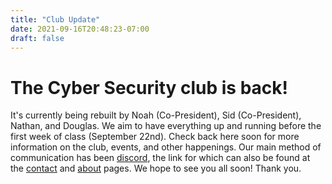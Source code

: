 ```yaml
---
title: "Club Update"
date: 2021-09-16T20:48:23-07:00
draft: false
---
```


# The Cyber Security club is back! 
It's currently being rebuilt by Noah (Co-President), Sid (Co-President), Nathan, and Douglas. We aim to have everything up and running before the first week of class (September 22nd). Check back here soon for more information on the club, events, and other happenings. Our main method of communication has been [discord](https://wwu2.sharepoint.com/sites/WWUCyberComp/SitePages/Join-the-Western-Washington-Cyber-Security-Club-Discord-Server!.aspx), the link for which can also be found at the [contact](https://wwucyber.com/contact/) and [about](https://wwucyber.com/about) pages. 
We hope to see you all soon! Thank you.